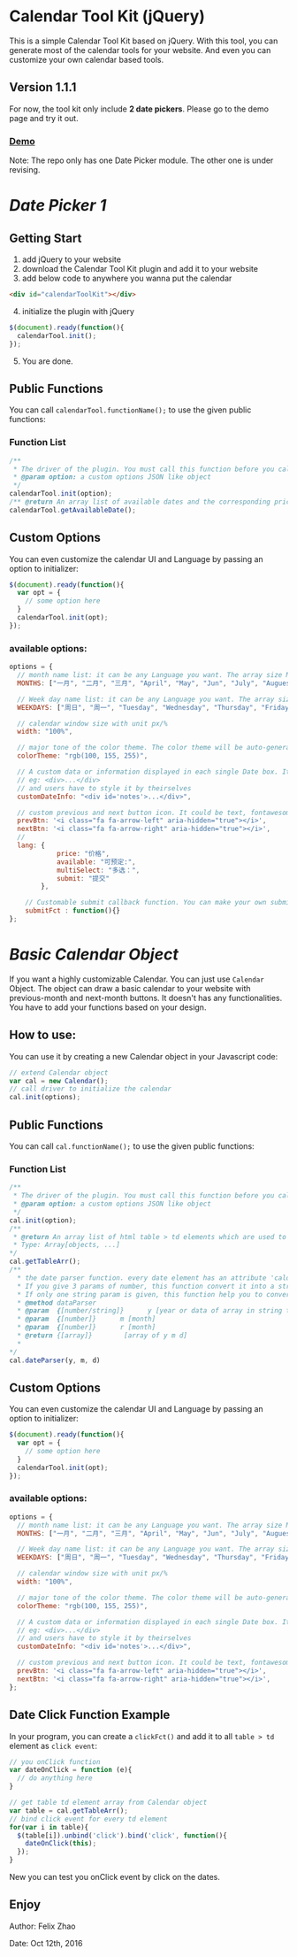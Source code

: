 Calendar Tool Kit (jQuery)
===


This is a simple Calendar Tool Kit based on jQuery. With this tool, you can generate most of the calendar tools for your website. And even you can customize your own calendar based tools.

Version 1.1.1
---
For now, the tool kit only include **2 date pickers**. Please go to the demo page and try it out.

### [Demo](https://phoenixzqy.github.io/demo/)

Note: The repo only has one Date Picker module. The other one is under revising.

*Date Picker 1*
===

Getting Start
---
1. add jQuery to your website
2. download the Calendar Tool Kit plugin and add it to your website
3. add below code to anywhere you wanna put the calendar

  ```html
  <div id="calendarToolKit"></div>
  ```
4. initialize the plugin with jQuery
  ```Javascript
  $(document).ready(function(){
    calendarTool.init();
  });
  ```
5. You are done.

Public Functions
---
You can call `calendarTool.functionName();` to use the given public functions:

### Function List
```Javascript
/**
 * The driver of the plugin. You must call this function before you call any others.
 * @param option: a custom options JSON like object
 */
calendarTool.init(option);
/** @return An array list of available dates and the corresponding price*/
calendarTool.getAvailableDate();
```

Custom Options
---
You can even customize the calendar UI and Language by passing an option to initializer:

```Javascript
$(document).ready(function(){
  var opt = {
    // some option here
  }
  calendarTool.init(opt);
});
```
### available options:

```Javascript
options = {
  // month name list: it can be any Language you want. The array size Must be 7
  MONTHS: ["一月", "二月", "三月", "April", "May", "Jun", "July", "Auguest", "September", "October", "November", "Decamber"],

  // Week day name list: it can be any Language you want. The array size Must be 7
  WEEKDAYS: ["周日", "周一", "Tuesday", "Wednesday", "Thursday", "Friday", "Sat"],

  // calendar window size with unit px/%
  width: "100%",

  // major tone of the color theme. The color theme will be auto-generated based on this color: color code/rgb/rgba
  colorTheme: "rgb(100, 155, 255)",

  // A custom data or information displayed in each single Date box. It must be valid html format:
  // eg: <div>...</div>
  // and users have to style it by theirselves
  customDateInfo: "<div id='notes'>...</div>",

  // custom previous and next button icon. It could be text, fontawesome and even img
  prevBtn: '<i class="fa fa-arrow-left" aria-hidden="true"></i>',
  nextBtn: '<i class="fa fa-arrow-right" aria-hidden="true"></i>',
  //
  lang: {
			price: "价格",
			available: "可预定:",
			multiSelect: "多选：",
			submit: "提交"
		},

	// Customable submit callback function. You can make your own submit function. This function will be called after the submit button is clicked
	submitFct : function(){}
};

```


*Basic Calendar Object*
===

If you want a highly customizable Calendar. You can just use `Calendar` Object. The object can draw a basic calendar to your website with previous-month and next-month buttons. It doesn't has any functionalities. You have to add your functions based on your design.

How to use:
---
You can use it by creating a new Calendar object in your Javascript code:

```Javascript
// extend Calendar object
var cal = new Calendar();
// call driver to initialize the calendar
cal.init(options);
```
Public Functions
---
You can call `cal.functionName();` to use the given public functions:

### Function List
```Javascript
/**
 * The driver of the plugin. You must call this function before you call any others.
 * @param option: a custom options JSON like object
 */
cal.init(option);
/**
 * @return An array list of html table > td elements which are used to contain calendar dates and other custom data.
 * Type: Array[objects, ...]
*/
cal.getTableArr();
/**
  * the date parser function. every date element has an attribute 'caldata', and  the data is stored in string type.
  * If you give 3 params of number, this function convert it into a string version.
  * If only one string param is given, this function help you to convert it into array of numbers from string.
  * @method dataParser
  * @param  {[number/string]}      y [year or data of array in string type]
  * @param  {[number]}      m [month]
  * @param  {[number]}      r [month]
  * @return {[array]}        [array of y m d]
  *
*/
cal.dateParser(y, m, d)
```

Custom Options
---
You can even customize the calendar UI and Language by passing an option to initializer:

```Javascript
$(document).ready(function(){
  var opt = {
    // some option here
  }
  calendarTool.init(opt);
});
```
### available options:

```Javascript
options = {
  // month name list: it can be any Language you want. The array size Must be 7
  MONTHS: ["一月", "二月", "三月", "April", "May", "Jun", "July", "Auguest", "September", "October", "November", "Decamber"],

  // Week day name list: it can be any Language you want. The array size Must be 7
  WEEKDAYS: ["周日", "周一", "Tuesday", "Wednesday", "Thursday", "Friday", "Sat"],

  // calendar window size with unit px/%
  width: "100%",

  // major tone of the color theme. The color theme will be auto-generated based on this color: color code/rgb/rgba
  colorTheme: "rgb(100, 155, 255)",

  // A custom data or information displayed in each single Date box. It must be valid html format:
  // eg: <div>...</div>
  // and users have to style it by theirselves
  customDateInfo: "<div id='notes'>...</div>",

  // custom previous and next button icon. It could be text, fontawesome and even img
  prevBtn: '<i class="fa fa-arrow-left" aria-hidden="true"></i>',
  nextBtn: '<i class="fa fa-arrow-right" aria-hidden="true"></i>',
};

```

Date Click Function Example
---
In your program, you can create a `clickFct()` and add it to all `table > td` element as `click event`:

```Javascript
// you onClick function
var dateOnClick = function (e){
  // do anything here
}

// get table td element array from Calendar object
var table = cal.getTableArr();
// bind click event for every td element
for(var i in table){
  $(table[i]).unbind('click').bind('click', function(){
    dateOnClick(this);
  });
}
```

New you can test you onClick event by click on the dates.


Enjoy
---
Author: Felix Zhao

Date: Oct 12th, 2016

